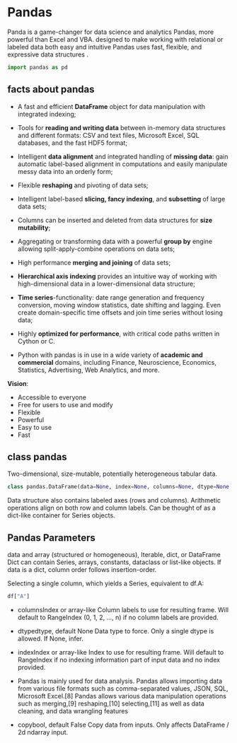 # Pandas

Panda is a game-changer for data science and analytics Pandas, more powerful than Excel and VBA. designed to make working with relational or labeled data both easy and intuitive Pandas uses fast, flexible, and expressive data structures .

```py
import pandas as pd
```

## facts about pandas

- A fast and efficient **DataFrame** object for data manipulation with integrated indexing;

- Tools for **reading and writing data** between in-memory data structures and different formats: CSV and text files, Microsoft Excel, SQL databases, and the fast HDF5 format;

- Intelligent **data alignment** and integrated handling of **missing data**: gain automatic label-based alignment in computations and easily manipulate messy data into an orderly form;

- Flexible **reshaping** and pivoting of data sets;

- Intelligent label-based **slicing, fancy indexing**, and **subsetting** of large data sets;

- Columns can be inserted and deleted from data structures for **size mutability**;

- Aggregating or transforming data with a powerful **group by** engine allowing split-apply-combine operations on data sets;

- High performance **merging and joining** of data sets;

- **Hierarchical axis indexing** provides an intuitive way of working with high-dimensional data in a lower-dimensional data structure;

- **Time series**-functionality: date range generation and frequency conversion, moving window statistics, date shifting and lagging. Even create domain-specific time offsets and join time series without losing data;

- Highly **optimized for performance**, with critical code paths written in Cython or C.

- Python with pandas is in use in a wide variety of **academic and commercial** domains, including Finance, Neuroscience, Economics, Statistics, Advertising, Web Analytics, and more.

**Vision**:

- Accessible to everyone
- Free for users to use and modify
- Flexible
- Powerful
- Easy to use
- Fast

## class pandas

Two-dimensional, size-mutable, potentially heterogeneous tabular data.

```py
class pandas.DataFrame(data=None, index=None, columns=None, dtype=None, copy=False)
```

Data structure also contains labeled axes (rows and columns).
Arithmetic operations align on both row and column labels. Can be thought of as a dict-like container for Series objects.

## Pandas Parameters

data and array (structured or homogeneous), Iterable, dict, or DataFrame
Dict can contain Series, arrays, constants, dataclass or list-like objects. If data is a dict, column order follows insertion-order.

Selecting a single column, which yields a Series, equivalent to df.A:

```py
df["A"]
```

- columnsIndex or array-like
Column labels to use for resulting frame. Will default to RangeIndex (0, 1, 2, …, n) if no column labels are provided.

- dtypedtype, default None
Data type to force. Only a single dtype is allowed. If None, infer.

- indexIndex or array-like
Index to use for resulting frame. Will default to RangeIndex if no indexing information part of input data and no index provided.

- Pandas is mainly used for data analysis.
Pandas allows importing data from various file formats such as comma-separated values, JSON, SQL, Microsoft Excel.[8] Pandas allows various data manipulation operations such as merging,[9] reshaping,[10] selecting,[11] as well as data cleaning, and data wrangling features

- copybool, default False
Copy data from inputs. Only affects DataFrame / 2d ndarray input.
